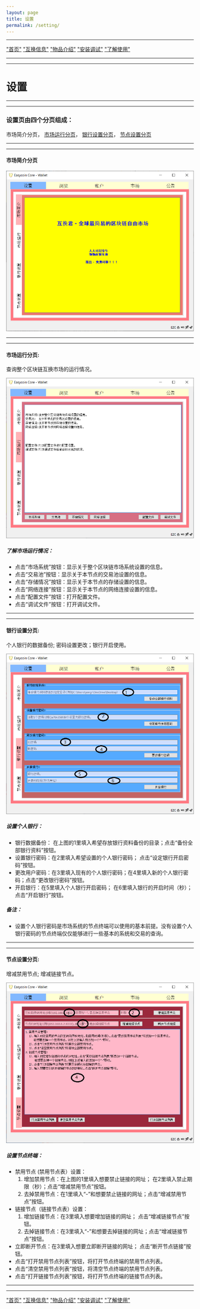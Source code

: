 ```yaml
---
layout: page
title: 设置
permalink: /setting/
---
```

---

["首页"](https://ubarterchain.github.io/) ["互换信息"](/info/)  ["物品介绍"](/list/)   ["安装调试"](/install/)   ["了解使用"](/learn/) 

---
---

# 设置 #

---
---

### 设置页由四个分页组成： ###
   市场简介分页， [市场运行分页](/account.md#市场运行分页)，  [银行设置分页](/account.md#银行设置分页)， [节点设置分页](/account.md#节点设置分页)
 
---
---

#### 市场简介分页 ####

<div class='fig figcenter fighighlight'>
  <img src='/11.png'>
</div>

---
---

#### 市场运行分页:  ####
查询整个区块链互换市场的运行情况。

<div class='fig figcenter fighighlight'>
  <img src='/12.png'>
</div>

##### 了解市场运行情况： #####
- 点击“市场系统”按钮：显示关于整个区块链市场系统设置的信息。
- 点击“交易池”按钮：显示关于本节点的交易池设置的信息。
- 点击“存储情况”按钮：显示关于本节点的存储设置的信息。
- 点击“网络连接”按钮：显示关于本节点的网络连接设置的信息。
- 点击“配置文件”按钮：打开配置文件。
- 点击“调试文件”按钮：打开调试文件。

---
---

#### 银行设置分页:  ####
个人银行的数据备份;   密码设置更改；银行开启使用。

<div class='fig figcenter fighighlight'>
  <img src='/13.png'>
</div>

##### 设置个人银行： #####
- 银行数据备份： 在上图的1里填入希望存放银行资料备份的目录；点击“备份全部银行资料”按钮。
- 设置银行密码：在2里填入希望设置的个人银行密码； 点击“设定银行开启密码”按钮。
- 更改用户密码：在3里填入现有的个人银行密码；在4里填入新的个人银行密码；点击“更改银行密码”按钮。
- 开启银行：在5里填入个人银行开启密码； 在6里填入银行的开启时间（秒）；点击“开启银行”按钮。

##### 备注： #####
- 设置个人银行密码是市场系统的节点终端可以使用的基本前提。没有设置个人银行密码的节点终端仅仅能够进行一些基本的系统和交易的查询。

---
---

#### 节点设置分页:  ####
增减禁用节点; 增减链接节点。

<div class='fig figcenter fighighlight'>
  <img src='/14.png'>
</div>

##### 设置节点终端： #####
- 禁用节点  (禁用节点表）设置：
   1. 增加禁用节点：在上图的1里填入想要禁止链接的网址； 在2里填入禁止期限（秒）；点击“增减禁用节点”按钮。
   2. 去掉禁用节点：在1里填入“-”和想要禁止链接的网址；点击“增减禁用节点”按钮。  
- 链接节点（链接节点表）设置：
   1. 增加链接节点：在3里填入想要增加链接的网址； 点击“增减链接节点”按钮。
   2. 去掉链接节点：在3里填入“-”和想要去掉链接的网址；点击“增减链接节点”按钮。  
- 立即断开节点：在3里填入想要立即断开链接的网址； 点击“断开节点链接”按钮。
- 点击“打开禁用节点列表”按钮，将打开节点终端的禁用节点列表。
- 点击“清空禁用节点列表”按钮，将清空节点终端的禁用节点列表。
- 点击“打开链接节点列表”按钮，将打开节点终端的链接节点列表。

---
---

["首页"](https://ubarterchain.github.io/) ["互换信息"](/info/)  ["物品介绍"](/list/)   ["安装调试"](/install/)   ["了解使用"](/learn/) 
